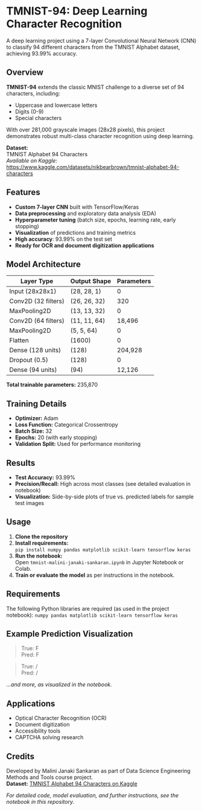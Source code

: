 # TMNIST-94: Deep Learning Character Recognition

A deep learning project using a 7-layer Convolutional Neural Network (CNN) to classify 94 different characters from the TMNIST Alphabet dataset, achieving 93.99% accuracy.

## Overview

**TMNIST-94** extends the classic MNIST challenge to a diverse set of 94 characters, including:
- Uppercase and lowercase letters
- Digits (0-9)
- Special characters

With over 281,000 grayscale images (28x28 pixels), this project demonstrates robust multi-class character recognition using deep learning.

**Dataset:**  
TMNIST Alphabet 94 Characters  
*Available on Kaggle:*  
https://www.kaggle.com/datasets/nikbearbrown/tmnist-alphabet-94-characters

## Features

- **Custom 7-layer CNN** built with TensorFlow/Keras
- **Data preprocessing** and exploratory data analysis (EDA)
- **Hyperparameter tuning** (batch size, epochs, learning rate, early stopping)
- **Visualization** of predictions and training metrics
- **High accuracy**: 93.99% on the test set
- **Ready for OCR and document digitization applications**

## Model Architecture

| Layer Type         | Output Shape          | Parameters |
|--------------------|----------------------|------------|
| Input (28x28x1)    | (28, 28, 1)          | 0          |
| Conv2D (32 filters)| (26, 26, 32)         | 320        |
| MaxPooling2D       | (13, 13, 32)         | 0          |
| Conv2D (64 filters)| (11, 11, 64)         | 18,496     |
| MaxPooling2D       | (5, 5, 64)           | 0          |
| Flatten            | (1600)               | 0          |
| Dense (128 units)  | (128)                | 204,928    |
| Dropout (0.5)      | (128)                | 0          |
| Dense (94 units)   | (94)                 | 12,126     |

**Total trainable parameters:** 235,870

## Training Details

- **Optimizer:** Adam
- **Loss Function:** Categorical Crossentropy
- **Batch Size:** 32
- **Epochs:** 20 (with early stopping)
- **Validation Split:** Used for performance monitoring

## Results

- **Test Accuracy:** 93.99%
- **Precision/Recall:** High across most classes (see detailed evaluation in notebook)
- **Visualization:** Side-by-side plots of true vs. predicted labels for sample test images

## Usage

1. **Clone the repository**
2. **Install requirements:**  
   `pip install numpy pandas matplotlib scikit-learn tensorflow keras`
3. **Run the notebook:**  
Open `tmnist-malini-janaki-sankaran.ipynb` in Jupyter Notebook or Colab.
4. **Train or evaluate the model** as per instructions in the notebook.

## Requirements

The following Python libraries are required (as used in the project notebook):
`numpy
pandas
matplotlib
scikit-learn
tensorflow
keras`

## Example Prediction Visualization

> True: F  
> Pred: F

> True: /  
> Pred: /

*...and more, as visualized in the notebook.*

## Applications

- Optical Character Recognition (OCR)
- Document digitization
- Accessibility tools
- CAPTCHA solving research

## Credits

Developed by Malini Janaki Sankaran as part of Data Science Engineering Methods and Tools course project.  
**Dataset:** [TMNIST Alphabet 94 Characters on Kaggle](https://www.kaggle.com/datasets/nikbearbrown/tmnist-alphabet-94-characters)

*For detailed code, model evaluation, and further instructions, see the notebook in this repository.*


